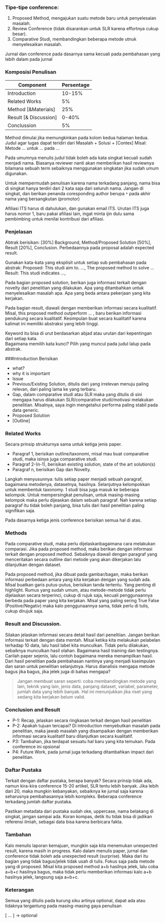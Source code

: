 ### Tipe-tipe conference:
1. Proposed Method, mengajukan suatu metode baru untuk penyelesaian masalah.
2. Review Conference (tidak disarankan untuk SLR karena effortnya cukup besar).
3. Comparative Studi, membandingkan beberapa metode utnuk menyelesaikan masalah.

Jurnal dan conference pada dasarnya sama kecuali pada pembahasan yang lebih dalam pada jurnal

### Komposisi Penulisan
| Component | Persentage |
|  -------- |  -------- |
| Introduction | 10-15% |
| Related Works	| 5% |
| Method [&Materials] | 25% |
| Result [& Discussion] | 0-40% |
| Conclussion | 5% |

Method dimulai jika memungkinkan pada kolom kedua halaman kedua.
Judul agar lugas dapat teridiri dari Masalah + Solusi + [Contex]
Misal: Metode ... untuk ... pada ...

Pada umumnya menulis judul tidak boleh ada kata singkat kecuali sudah menjadi nama. Biasanya reviewer nanti akan memberikan hasil reviewnya bilamana sebuah term sebaiknya menggunakan singkatan jika sudah umum digunakan. 

Untuk mempermudah penulisan karena nama terkadang panjang, nama bisa di singkat hanya terdiri dari 2 kata saja dari seluruh nama. Jangan di singkat, dan berikan penanda coresponding author berupa `*` pada akhir nama yang bersangkutan (promotor)

Afiliasi ITS harus di dahulukan, dan gunakan email ITS. Urutan ITS juga harus nomor 1, baru pakai afiliasi lain, ingat minta ijin dulu sama pembimbing untuk menilai kontribusi dari afiliasi.

### Penjelasan
Abtrak berisikan: [30%] Background, Method/Proposed Solution [50%], Result [20%], Conclusion. Perbedaannya pada proposal adalah expected result. 

Gunakan kata-kata yang eksplisit untuk setiap sub pembahasan pada abstrak:
Proposed: This studi aim to. ..., The proposed method to solve ...
Result: This studi indicates ..., 

Pada bagian proposed solution, berikan juga informasi terkait dengan novelty dari penelitian yang dilakukan. Apa yang ditambahkan untuk menyelesaikan masalah apa. Apa yang beda antara pekerjaan yang kita kerjakan. 

Pada bagian result, diawali dengan memberikan informasi secara kualitatif. Misal, this proposed method outperform ... , baru berikan informasi pendukung secara kualitatif. Kesimpulan buat secara kualitatif karena kalimat ini memiliki abstraksi yang lebih tinggi. 

Keyword itu bisa di urut berdasarkan abjad atau urutan dari kepentingan dari setiap kata.  <br>
Bagaimana memilih kata kunci? Pilih yang muncul pada judul lalup pada abstrak.

###Introduction
Berisikan 
- what? 
- why it is important
- Issue
- Previous/Existing Solution, ditulis dari yang irrelevan menuju paling relevan, dari paling lama ke yang terbaru.
- Gap, dalam comparative studi atau SLR maka yang ditulis di sini mengapa harus dilakukan SLR/comparative studi/motivasi melakukan penelitian. Misalnya, saya ingin mengetahui performa paling stabil pada data generic. 
- Proposed Solution
- [Outline]

### Related Works
Secara prinsip strukturnya sama untuk ketiga jenis paper.
* Paragraf 1, berisikan outline/taxonomi, misal mau buat comparative studi, maka isinya juga comparative studi. 
* Paragraf 2-(n-1), berisikan existing solution, state of the art solution(s)
* Paragraf n, berisikan Gap dan Novelty.

Langkah menyusunnya: tulis setiap paper menjadi sebuah paragraf, bagaimana metodenya, datasetnya, hasilnya. Selanjutnya kelompokkan untuk membentuk taxonomy. 1 studi bisa juga masuk ke beberapa kelompok. 
Untuk mempersingkat penulisan, untuk masing-masing kelompok maka perlu dijeaskan dalam sebuah paragraf. Nah karena setiap paragraf itu tidak boleh panjang, bisa tulis dari hasil penelitian paling signifikan saja. 

Pada dasarnya ketiga jenis conference berisikan semua hal di atas.

### Methods
Pada comparative studi, maka perlu dijelaskanbagaimana cara melakukan comparasi. Jika pada proposed method, maka berikan dengan informasi terkait dengan proposed method. Sebaiknya diawali dengan paragraf yang menceritakan secara outline dari metode yang akan dikerjakan lalu dilanjutkan dengan dataset. 

Pada proposed method, jika dibuat pada gambar/bagan, maka berikan informasi perbedaan antara yang kita kerjakan dengan yang sudah ada. Misal buatkan garis putus-putus, berisikan tanda tertentu. Yang penting di highlight. Rumus yang sudah umum, atau metode-metode tidak perlu dijelaskan secara terperinci, cukup di rujuk saja, kecuali penggunaannya berbeda pada paper yang kita kerjakan. Misal yang paling sering True False (Positive/Negativ) maka kalo penggunaannya sama, tidak perlu di tulis, cukup dirujuk saja. 

### Result and Discussion.
Silakan jelaskan informasi secara detail hasil dari peneltiian. Jangan berikan informasi terkait dengan data mentah. Misal ketika kita melakukan pelabelan terhadap 10 data, lalu hasil label kita munculkan. Tidak perlu dilakukan, sebaiknya munculkan hasil olahan. Bagaimana hasil training dan testingnya. Carilah paper sejenis, lalu contoh bagaimana mereka menampilkan hasil. 
Dari hasil penelitian pada pembahasan nantinya yang menjadi kseimpulan dan saran untuk penelitian selanjutnya. Harus dianalisis mengapa metode bagus jika bagus, jika jelek juga di bahas mengapa? 

> Jangan membuat saran seperti: coba membandingkan metode yang lain, teknik yang lain, jenis data, panjang dataset, variabel, parameter, jumlah data yang lebih banyak. Hal ini menunjukkan jika riset yang sedang kita kerjakan belum valid. 

### Conclusion and Result
* P-1: Recap, jelaskan secara ringkasan terkait dengan hasil penelitian
* P-2: Apakah tujuan tercapai? Di introduction menyebutkan masalah pada penelitian, maka jawab masalah yang disampaikan dengan memberikan informasi secara kualitatif baru dilanjutkan secara kualitatif. 
* P3: Tambahan, jika terdapat sesuatu hal baru yang kita temukan. Pada conference ini opsional
* P4: Future Work, pada jurnal juga terkadang ditambahkan impact dari penelitian. 

### Daftar Pustaka
Terkait dengan daftar pustaka, berapa banyak? Secara prinsip tidak ada, namun kira-kira conference 15-20 artikel, SLR tentu lebih banyak. Jika lebih dari 20, maka mungkin kebanyakan, sebaiknya ke jurnal saja karena seharusnya pembahasannya lebih kompleks. Beberapa conference terkadang jumlah daftar pustaka. 

Pastikan metadata dari pustaka sudah oke, uppercase, nama belakang di singkat, jangan sampai ada. Koran kompas, detik itu tidak bisa di jadikan referensi ilmiah, sebagai data bisa karena berbicara fakta. 



### Tambahan

Kalo menulis laporan kemajuan, mungkin saja kita menemukan unexpected result, karena masih in progress. Kalo dalam menulis paper, jurnal dan conference tidak boleh ada unexpected result (surprise). Maka dari itu bagian yang tidak bagus/jelek tidak usah di tulis. Fokus saja pada metode yang di proposed. Misal kita proposed method a+b hasilnya jelek, lalu coba a+b+c hasilnya bagus, maka tidak perlu memberikan informasi kalo a+b hasilnya jelek, langsung saja a+b+c.



### Keterangan
Semua yang ditulis pada kurung siku artinya optional, dapat ada atau tidaknya tergantung pada masing-masing gaya penulisan

[ ... ] -> optional